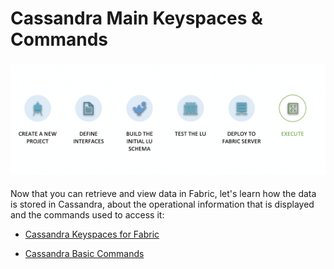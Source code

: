 # Cassandra Main Keyspaces & Commands 

### ![](/academy/Training_Level_1/04_fabric_runtime/images/fabric_execute_04.png)

Now that you can retrieve and view data in Fabric, let's learn how the data is stored in Cassandra, about the operational information that is displayed and the commands used to access it:

-  [Cassandra Keyspaces for Fabric](/articles/02_fabric_architecture/06_cassandra_keyspaces_for_fabric.md)

-  [Cassandra Basic Commands](/articles/02_fabric_architecture/07_cassandra_basic_commands.md)




